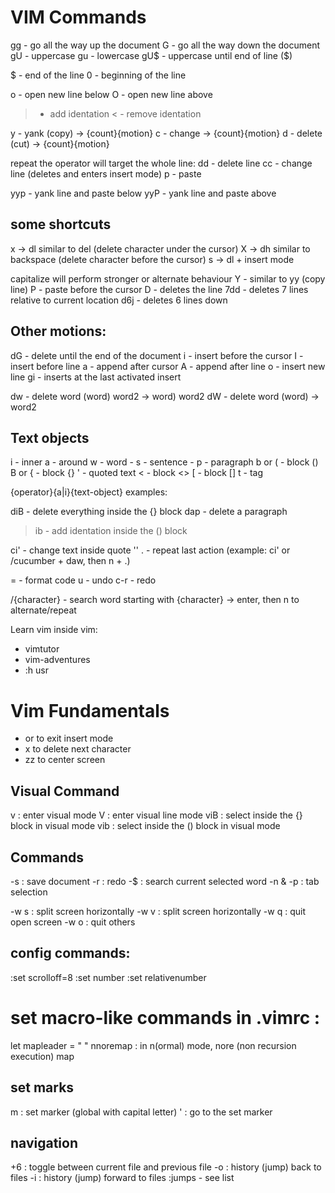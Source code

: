 # VIM Commands

gg - go all the way up the document
G - go all the way down the document
gU - uppercase
gu - lowercase
gU$ - uppercase until end of line ($)

$ - end of the line
0 - beginning of the line

o - open new line below
O - open new line above

> - add identation
< - remove identation

y - yank (copy) -> {count}{motion}
c - change -> {count}{motion}
d - delete (cut) -> {count}{motion}

repeat the operator will target the whole line:
dd - delete line
cc - change line (deletes and enters insert mode)
p - paste

yyp - yank line and paste below
yyP - yank line and paste above

## some shortcuts
x -> dl similar to del (delete character under the cursor)
X -> dh similar to backspace (delete character before the cursor)
s -> dl + insert mode


capitalize will perform stronger or alternate behaviour
Y - similar to yy (copy line)
P - paste before the cursor
D - deletes the line
7dd - deletes 7 lines relative to current location
d6j - deletes 6 lines down 

## Other motions:
dG - delete until the end of the document
i - insert before the cursor
I - insert before line
a - append after cursor
A - append after line
o - insert new line
gi - inserts at the last activated insert


dw - delete word (word) word2 -> word) word2
dW - delete word (word) -> word2

## Text objects
i - inner
a - around
w - word - s - sentence - p - paragraph
b or ( - block ()
B or { - block {}
' - quoted text
< - block <>
[ - block []
t - tag

{operator}{a|i}{text-object}
examples:

diB - delete everything inside the {} block
dap - delete a paragraph
>ib - add identation inside the () block

ci' - change text inside quote ''
. - repeat last action (example: ci' or /cucumber + daw, then n + .)


= - format code
u - undo
c-r - redo

/{character} - search word starting with {character} -> enter, then n to alternate/repeat

Learn vim inside vim:
- vimtutor
- vim-adventures
- :h usr<tab>


# Vim Fundamentals

- <esc> or <C-c> to exit insert mode
- x to delete next character
- zz to center screen

## Visual Command
v : enter visual mode
V : enter visual line mode
viB : select inside the {} block in visual mode
vib : select inside the () block in visual mode

## Commands
<ctrl>-s : save document
<ctrl>-r : redo
<shift>-$ : search current selected word
<ctlr>-n & <ctrl>-p : tab selection

<ctrl>-w s : split screen horizontally
<ctrl>-w v : split screen horizontally
<ctrl>-w q : quit open screen
<ctrl>-w o : quit others

## config commands:

:set scrolloff=8
:set number
:set relativenumber

# set macro-like commands in .vimrc :

let mapleader = " "
nnoremap : in n(ormal) mode, nore (non recursion execution) map

## set marks
m<character> : set marker (global with capital letter)
'<character> : go to the set marker

## navigation
<ctrl>+6 : toggle between current file and previous file
<ctrl>-o : history (jump) back to files
<ctrl>-i : history (jump) forward to files
:jumps - see list
